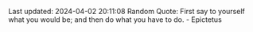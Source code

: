 Last updated: 2024-04-02 20:11:08
Random Quote: First say to yourself what you would be; and then do what you have to do. - Epictetus